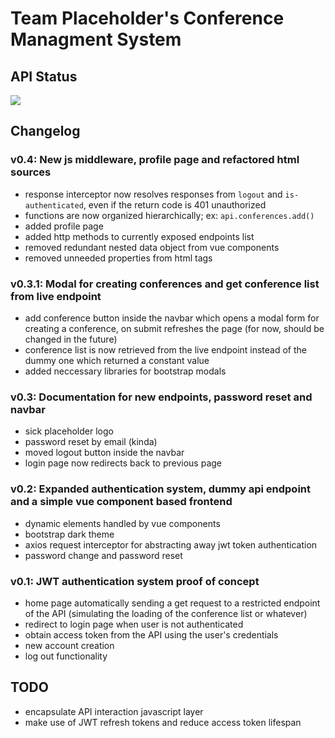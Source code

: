 # Team Placeholder's Conference Managment System

## API Status
![](https://img.shields.io/uptimerobot/status/m787566269-a2f2cdfea89e35226bfc73df?color=%23E30B5D&label=server%20status&logo=raspberry-pi&logoColor=%23E30B5D&style=for-the-badge)

## Changelog


### **v0.4**: New js middleware, profile page and refactored html sources
- response interceptor now resolves responses from `logout` and `is-authenticated`, even if the return code is 401 unauthorized
- functions are now organized hierarchically; ex: `api.conferences.add()`
- added profile page
- added http methods to currently exposed endpoints list
- removed redundant nested data object from vue components
- removed unneeded properties from html tags

### **v0.3.1**: Modal for creating conferences and get conference list from live endpoint
- add conference button inside the navbar which opens a modal form for creating a conference, on submit refreshes the page (for now, should be changed in the future)
- conference list is now retrieved from the live endpoint instead of the dummy one which returned a constant value
- added neccessary libraries for bootstrap modals

### **v0.3**: Documentation for new endpoints, password reset and navbar
- sick placeholder logo
- password reset by email (kinda)
- moved logout button inside the navbar
- login page now redirects back to previous page

### **v0.2**: Expanded authentication system, dummy api endpoint and a simple vue component based frontend
- dynamic elements handled by vue components
- bootstrap dark theme
- axios request interceptor for abstracting away jwt token authentication
- password change and password reset

### **v0.1**: JWT authentication system proof of concept
- home page automatically sending a get request to a restricted endpoint of the API (simulating the loading of the conference list or whatever)
- redirect to login page when user is not authenticated
- obtain access token from the API using the user's credentials
- new account creation
- log out functionality

## TODO
- encapsulate API interaction javascript layer
- make use of JWT refresh tokens and reduce access token lifespan
